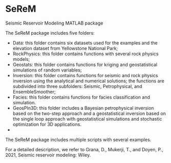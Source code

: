 # SeReM
Seismic Reservoir Modeling MATLAB package

The SeReM package includes five folders:
-	Data: this folder contains six datasets used for the examples and the elevation dataset from Yellowstone National Park;
-	RockPhysics: this folder contains functions with several rock physics models;
-	Geostats: this folder contains functions for kriging and geostatistical simulations of random variables;
-	Inversion: this folder contains functions for seismic and rock physics inversion using the analytical and numerical solutions; the functions are subdivided into three subfolders: Seismic, Petrophysical, and EnsembleSmoother;
-	Facies: this folder contains functions for facies classification and simulation.
-	GeosPIn3D: this folder includes a Bayesian petrophysical inversion based on the two-step approach and a geostatistical inversion based on the single loop approach with geostatistical simulations and stochastic optimization for 3D applications.
-	
The SeReM package includes multiple scripts with several examples.

For a detailed description, we refer to
Grana, D., Mukerji, T., and Doyen, P., 2021, Seismic reservoir modeling: Wiley.

